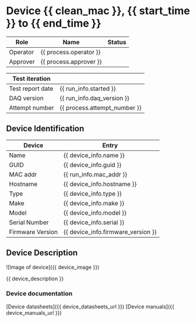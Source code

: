 # Device {{ clean_mac }}, {{ start_time }} to {{ end_time }}

|  Role  |      Name              | Status |
|--------|------------------------|--------|
|Operator| {{ process.operator }} |        |
|Approver| {{ process.approver }} |        |

| Test iteration   |                        |
|------------------|------------------------|
| Test report date | {{ run_info.started }} |
| DAQ version      | {{ run_info.daq_version }} |
| Attempt number   | {{ process.attempt_number }} |

## Device Identification

| Device            | Entry              |
|-------------------|--------------------|
| Name              | {{ device_info.name }} |
| GUID              | {{ device_info.guid }} |
| MAC addr          | {{ run_info.mac_addr }} |
| Hostname          | {{ device_info.hostname }} |
| Type              | {{ device_info.type }} |
| Make              | {{ device_info.make }} |
| Model             | {{ device_info.model }} |
| Serial Number     | {{ device_info.serial }} |
| Firmware Version  | {{ device_info.firmware_version }} |

## Device Description

![Image of device]({{ device_image }})

{{ device_description }}


### Device documentation

[Device datasheets]({{ device_datasheets_url }})
[Device manuals]({{ device_manuals_url }})
